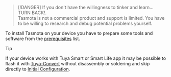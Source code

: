 >[!DANGER]
> If you don't have the willingness to tinker and learn... TURN BACK!.<br> Tasmota is not a commercial product and support is limited. You have to be willing to research and debug potential problems yourself.

To install Tasmota on your device you have to prepare some tools and software from the [prerequisites](Prerequisites) list.

> [!TIP]
> If your device works with Tuya Smart or Smart Life app it may be possible to flash it with [Tuya-Convert](https://github.com/ct-Open-Source/tuya-convert) without disassembly or soldering and skip directly to [Initial Configuration](initial-configuration).

